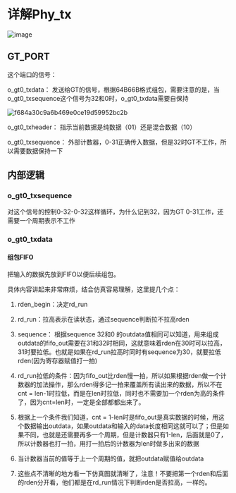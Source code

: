 # 详解Phy_tx

![image](https://github.com/Vikkdsun/GT_64B_66B/assets/114153159/6fa8884b-17ab-4256-af8e-ef3b5976ff25)

## GT_PORT

这个端口的信号：

o_gt0_txdata： 发送给GT的信号，根据64B66B格式组包，需要注意的是，当o_gt0_txsequence这个信号为32和0时，o_gt0_txdata需要自保持

![f684a30c9a6b469e0ce19d59952bc2b](https://github.com/Vikkdsun/GT_64B_66B/assets/114153159/a97f22c4-3e7f-4638-81fb-4e41a5d5df55)

o_gt0_txheader： 指示当前数据是纯数据（01）还是混合数据（10）

o_gt0_txsequence： 外部计数器，0-31正确传入数据，但是32时GT不工作，所以需要数据保持一下

## 内部逻辑

### o_gt0_txsequence

对这个信号的控制0-32-0-32这样循环，为什么记到32，因为GT 0-31工作，还需要一个周期表示不工作

### o_gt0_txdata

#### 组包FIFO

把输入的数据先放到FIFO以便后续组包。

具体内容讲起来非常麻烦，结合仿真容易理解，这里提几个点：

1. rden_begin：决定rd_run

2. rd_run：拉高表示在读状态，通过sequence判断拉不拉高rden

3. sequence： 根据sequence 32和0 的outdata值相同可以知道，用来组成outdata的fifo_out需要在31和32时相同，这就意味着rden在30时可以拉高，31时要拉低。也就是如果在rd_run拉高时同时有sequence为30，就要拉低rden(因为寄存器赋值打一拍)

4. rd_run拉低的条件：因为fifo_out比rden慢一拍，所以如果根据rden做一个计数器的加法操作，那么rden得多记一拍来覆盖所有读出来的数据，所以不在cnt = len-1时拉低，而是在len时拉低，同时也不需要加一个rden为高的条件了，因为cnt=len时，一定是全部都都出来了。

5. 根据上一个条件我们知道，cnt = 1-len时是fifo_out是真实数据的时候，用这个数据输出outdata，如果outdata和输入的data长度相同这就可以了；但是如果不同，也就是还需要再多一个周期，但是计数器只有1-len，后面就是0了，所以计数器也打一拍，用打一拍后的计数器为len时做多出来的数据

6. 当计数器当前的值等于上一个周期的值，就把outdata赋值给outdata

7. 这些点不清晰的地方看一下仿真图就清晰了，注意！不要把第一个rden和后面的rden分开看，他们都是在rd_run情况下判断rden是否拉高，一样的。








